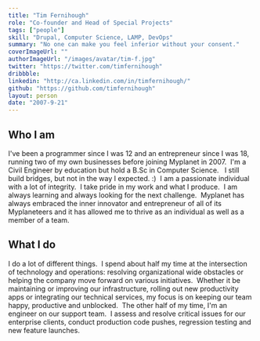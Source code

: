```yaml
---
title: "Tim Fernihough"
role: "Co-founder and Head of Special Projects"
tags: ["people"]
skill: "Drupal, Computer Science, LAMP, DevOps"
summary: "No one can make you feel inferior without your consent."
coverImageUrl: ""
authorImageUrl: "/images/avatar/tim-f.jpg"
twitter: "https://twitter.com/timfernihough"
dribbble:
linkedin: "http://ca.linkedin.com/in/timfernihough/"
github: "https://github.com/timfernihough"
layout: person
date: "2007-9-21"
---
```


## Who I am

I've been a programmer since I was 12 and an entrepreneur since I was 18, running two of my own businesses before joining Myplanet in 2007.  I'm a Civil Engineer by education but hold a B.Sc in Computer Science.   I still build bridges, but not in the way I expected. :)  I am a passionate individual with a lot of integrity.  I take pride in my work and what I produce.  I am always learning and always looking for the next challenge.  Myplanet has always embraced the inner innovator and entrepreneur of all of its Myplaneteers and it has allowed me to thrive as an individual as well as a member of a team.

## What I do

I do a lot of different things.  I spend about half my time at the intersection of technology and operations: resolving organizational wide obstacles or helping the company move forward on various initiatives.  Whether it be maintaining or improving our infrastructure, rolling out new productivity apps or integrating our technical services, my focus is on keeping our team happy, productive and unblocked.  The other half of my time, I'm an engineer on our support team.  I assess and resolve critical issues for our enterprise clients, conduct production code pushes, regression testing and new feature launches.
